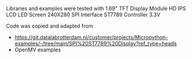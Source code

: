 Libraries and examples were tested with 1.69" TFT Display Module HD IPS LCD LED Screen 240X280 SPI Interface ST7789 Controller 3.3V	

Code was copied and adapted from 
 * https://git.datalabrotterdam.nl/customer/projects/Micropython-examples/-/tree/main/SPI%20ST7789%20Display?ref_type=heads
 * OpenMV examples

